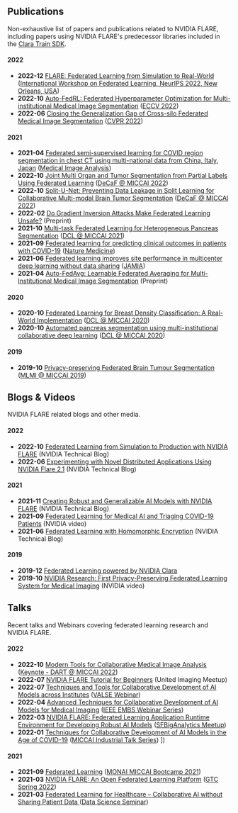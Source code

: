 ## Publications
Non-exhaustive list of papers and publications related to NVIDIA FLARE, 
including papers using NVIDIA FLARE's predecessor libraries included in the [Clara Train SDK](https://catalog.ngc.nvidia.com/orgs/nvidia/containers/clara-train-sdk).

#### 2022
* **2022-12** [FLARE: Federated Learning from Simulation to Real-World](https://arxiv.org/abs/2210.13291) ([International Workshop on Federated Learning, NeurIPS 2022, New Orleans, USA](https://federated-learning.org/fl-neurips-2022))
* **2022-10** [Auto-FedRL: Federated Hyperparameter Optimization for Multi-institutional Medical Image Segmentation](https://arxiv.org/abs/2203.06338) ([ECCV 2022](https://eccv2022.ecva.net/))
* **2022-06** [Closing the Generalization Gap of Cross-silo Federated Medical Image
Segmentation](https://openaccess.thecvf.com/content/CVPR2022/papers/Xu_Closing_the_Generalization_Gap_of_Cross-Silo_Federated_Medical_Image_Segmentation_CVPR_2022_paper.pdf) ([CVPR 2022](https://cvpr2022.thecvf.com/))

#### 2021
* **2021-04** [Federated semi-supervised learning for COVID region segmentation in chest CT using multi-national data from China, Italy, Japan](https://www.sciencedirect.com/science/article/pii/S1361841521000384) ([Medical Image Analysis](https://www.sciencedirect.com/journal/medical-image-analysis))
* **2022-10** [Joint Multi Organ and Tumor Segmentation from Partial Labels Using Federated Learning](https://link.springer.com/chapter/10.1007/978-3-031-18523-6_6) ([DeCaF @ MICCAI 2022](https://decaf-workshop.github.io/decaf-2022/))
* **2022-10** [Split-U-Net: Preventing Data Leakage in Split Learning for Collaborative Multi-modal Brain Tumor Segmentation](https://arxiv.org/abs/2208.10553) ([DeCaF @ MICCAI 2022](https://decaf-workshop.github.io/decaf-2022/))
* **2022-02** [Do Gradient Inversion Attacks Make Federated Learning Unsafe?](https://arxiv.org/abs/2202.06924) (Preprint)
* **2021-10** [Multi-task Federated Learning for Heterogeneous Pancreas Segmentation](https://arxiv.org/abs/2108.08537) ([DCL @ MICCAI 2021](https://dcl-workshop.github.io/))
* **2021-09** [Federated learning for predicting clinical outcomes in patients with COVID-19](https://www.nature.com/articles/s41591-021-01506-3) ([Nature Medicine](https://www.nature.com/nm/))
* **2021-06** [Federated learning improves site performance in multicenter deep learning without data sharing](https://academic.oup.com/jamia/article-abstract/28/6/1259/6127556) ([JAMIA](https://academic.oup.com/jamia))
* **2021-04** [Auto-FedAvg: Learnable Federated Averaging for Multi-Institutional Medical Image Segmentation](https://arxiv.org/abs/2104.10195) (Preprint)

#### 2020
* **2020-10** [Federated Learning for Breast Density Classification: A Real-World Implementation](https://arxiv.org/abs/2009.01871) ([DCL @ MICCAI 2020](https://dcl-workshop.github.io/dcl2020/index.html))
* **2020-10** [Automated pancreas segmentation using multi-institutional collaborative deep learning](https://arxiv.org/abs/2009.13148) ([DCL @ MICCAI 2020](https://dcl-workshop.github.io/dcl2020/index.html))

#### 2019
* **2019-10** [Privacy-preserving Federated Brain Tumour Segmentation](https://arxiv.org/abs/1910.00962) ([MLMI @ MICCAI 2019](https://mlmi2019.web.unc.edu/))

## Blogs & Videos
NVIDIA FLARE related blogs and other media.

#### 2022
* **2022-10** [Federated Learning from Simulation to Production with NVIDIA FLARE](https://developer.nvidia.com/blog/federated-learning-from-simulation-to-production-with-nvidia-flare/?ncid=so-nvsh-705336#cid=ix11_so-nvsh_en-us) (NVIDIA Technical Blog)
* **2022-06** [Experimenting with Novel Distributed Applications Using NVIDIA Flare 2.1](https://developer.nvidia.com/blog/experimenting-with-novel-distributed-applications-using-nvidia-flare-2-1/) (NVIDIA Technical Blog)

#### 2021
* **2021-11** [Creating Robust and Generalizable AI Models with NVIDIA FLARE](https://developer.nvidia.com/blog/creating-robust-and-generalizable-ai-models-with-nvidia-flare/) (NVIDIA Technical Blog)
* **2021-09** [Federated Learning for Medical AI and Triaging COVID-19 Patients](https://www.youtube.com/watch?v=cOXVrtkv6FE) (NVIDIA video)
* **2021-06** [Federated Learning with Homomorphic Encryption](https://developer.nvidia.com/blog/federated-learning-with-homomorphic-encryption/) (NVIDIA Technical Blog)

#### 2019
* **2019-12** [Federated Learning powered by NVIDIA Clara](https://developer.nvidia.com/blog/federated-learning-clara/)
* **2019-10** [NVIDIA Research: First Privacy-Preserving Federated Learning System for Medical Imaging](https://www.youtube.com/watch?v=Jy7ozgwovgg) (NVIDIA video)

## Talks
Recent talks and Webinars covering federated learning research and NVIDIA FLARE.

#### 2022
* **2022-10** [Modern Tools for Collaborative Medical Image Analysis](https://drive.google.com/file/d/1hmlyG7g1SU8vhQ5wdTFhkqFO9Ty8BiYG/view?usp=sharing) ([Keynote - DART @ MICCAI 2022](https://sites.google.com/view/dart2022/home?authuser=0)) 
* **2022-07** [NVIDIA FLARE Tutorial for Beginners](https://www.youtube.com/watch?v=8x7oY3xAgek&t=11s&ab_channel=NVIDIADeveloper) (United Imaging Meetup)
* **2022-07** [Techniques and Tools for Collaborative Development of AI Models across Institutes](https://www.bilibili.com/video/BV1y14y147nc/?spm_id_from=333.337.search-card.all.click) ([VALSE Webinar](http://valser.org/article-572-1.html))
* **2022-04** [Advanced Techniques for Collaborative Development of AI Models for Medical Imaging](https://rensselaer.webex.com/recordingservice/sites/rensselaer/recording/dd67440ba9f2103abaf900505681a58c/playback) ([IEEE EMBS Webinar Series](https://sites.google.com/view/ieee-biip-webinars/webinar-speakers))
* **2022-03** [NVIDIA FLARE: Federated Learning Application Runtime Environment for Developing Robust AI Models](https://youtu.be/lLeULNI1nT8) ([SFBigAnalytics Meetup](https://www.meetup.com/sf-big-analytics/?_cookie-check=Efm7MGh7mO4YiV8A))
* **2022-01** [Techniques for Collaborative Development of AI Models in the Age of COVID-19](https://www.youtube.com/watch?v=ymfXmyuTvlA) ([MICCAI Industrial Talk Series](https://www.youtube.com/channel/UCLSO1_i9UtDGfsaKQyqhJTQ))
])

#### 2021
* **2021-09** [Federated Learning](https://www.youtube.com/watch?v=YeYO4JGTBb0&amp) ([MONAI MICCAI Bootcamp 2021](https://www.gpuhackathons.org/event/monai-miccai-bootcamp-2021))
* **2021-03** [NVIDIA FLARE: An Open Federated Learning Platform](https://www.nvidia.com/en-us/on-demand/session/gtcspring22-se1991/) ([GTC Spring 2022](https://www.nvidia.com/gtc/))
* **2021-03** [Federated Learning for Healthcare – Collaborative AI without Sharing Patient Data ](https://www.youtube.com/watch?v=xr_eJp3ctzw) ([Data Science Seminar](https://www.dkfz.de/en/datascience/seminar/Rieke.html))
